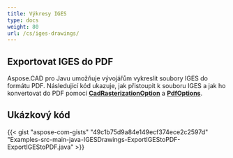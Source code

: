 ```yaml
---
title: Výkresy IGES
type: docs
weight: 80
url: /cs/iges-drawings/
---
```


## **Exportovat IGES do PDF**

Aspose.CAD pro Javu umožňuje vývojářům vykreslit soubory IGES do formátu PDF. Následující kód ukazuje, jak přistoupit k souboru IGES a jak ho konvertovat do PDF pomocí [**CadRasterizationOption**](https://reference.aspose.com/cad/java/com.aspose.cad.imageoptions/CadRasterizationOptions) a [**PdfOptions**](https://reference.aspose.com/cad/java/com.aspose.cad.imageoptions/PdfOptions).

## Ukázkový kód

{{< gist "aspose-com-gists" "49c1b75d9a84e149ecf374ece2c2597d" "Examples-src-main-java-IGESDrawings-ExportIGEStoPDF-ExportIGEStoPDF.java" >}}

